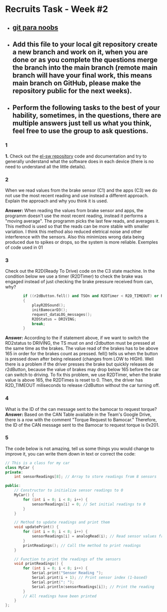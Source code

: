 # Recruits Task - Week #2
- ## [git para noobs](https://hackmd.io/@PedroRomao/HJ0GJSae1x)
- ## Add this file to your local git repository create a new branch and work on it, when you are done or as you complete the questions merge the branch into the main branch (remote main branch will have your final work, this means main branch on GitHub, please make the repository public for the next weeks).
- ## Perform the following tasks to the best of your hability, sometimes, in the questions, there are multiple answers just tell us what you think, feel free to use the group to ask questions.

### 1
**1.** Check out the [el-sw repository](https://github.com/fs-feup/el-sw/tree/main) code and documentation  and try to generally understand what the software does in each device (there is no need to understand all the little details).
### 2
When we read values from the brake sensor (C1) and the apps (C3) we do not use the most recent reading and use instead a different approach. Explain the approach and why you think it is used.

**Answer:** When reading the values from brake sensor and apps, the programm doesn't use the most recent reading, instead it performs a "moving average".
The programm picks the last few reads, and averages it. This method is used so that the reads can be more stable with smaller variation. I think this method also reduced eletrical noise and other interference with the sensors. Also this minimizes wrong data being produced due to spikes or drops, so the system is more reliable.
Exemples of code used in 01



### 3
Check out the R2D(Ready To Drive) code on the C3 state machine. In the condition below we use a timer (R2DTimer) to check the brake was engaged instead of just checking the brake pressure received from can, why?
```c++
        if ((r2dButton.fell() and TSOn and R2DTimer < R2D_TIMEOUT) or R2DOverride)
        {
            playR2DSound();
            initBamocarD3();
            request_dataLOG_messages();
            R2DStatus = DRIVING;
            break;
        }

```

**Answer:** According to the if statement above, if we want to switch the RD2status to DRIVING, the TS must on and r2dbutton must be pressed at the same time as the brakes. The value read of the brakes has to be above 165 in order for the brakes count as pressed. fell() tells us when the button is pressed down after being released (changes from LOW to HIGH). Well there is a problem if the driver presses the brake but quickly releases de r2dButton, because the value of brakes may drop below 165 before the car can switch to driving. To fix this problem, we use R2DTimer, when the brake value is above 165, the R2DTimes is reset to 0. Then, the driver has R2D_TIMEOUT miliseconds to release r2dButton without the car turning off.
### 4
What is the ID of the can message sent to the bamocar to request torque?
**Answer:**  Based on the CAN Table available in the Team's Google Drive, there is a row with the comment "Torque Request to Bamocar." Therefore, the ID of the CAN message sent to the Bamocar to request torque is 0x201.  

### 5 
The code below is not amazing, tell us some things you would change to improve it, you can write them down in text or correct the code:
```c++
// This is a class for my car
class MyCar {
private:
    int sensorReadings[8]; // Array to store readings from 8 sensors

public:
    // Constructor to initialize sensor readings to 0
    MyCar() {
        for (int i = 0; i < 8; i++) {
            sensorReadings[i] = 0; // Set initial readings to 0
        }
    }

    // Method to update readings and print them
    void updatePrint() {
        for (int i = 0; i < 8; i++) {
            sensorReadings[i] = analogRead(i); // Read sensor values from pins 0 to 7
        }
        printReadings(); // Call the method to print readings
    }

    // Function to print the readings of the sensors
    void printReadings() {
        for (int i = 0; i < 8; i++) {
            Serial.print("Sensor Reading ");
            Serial.print(i + 1); // Print sensor index (1-based)
            Serial.print(": ");
            Serial.println(sensorReadings[i]); // Print the reading
        }
        // All readings have been printed
    }
};
```